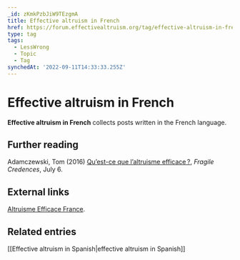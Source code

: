 ```yaml
---
_id: zKmkPzbJiW9TEzgmA
title: Effective altruism in French
href: https://forum.effectivealtruism.org/tag/effective-altruism-in-french
type: tag
tags:
  - LessWrong
  - Topic
  - Tag
synchedAt: '2022-09-11T14:33:33.255Z'
---
```

# Effective altruism in French

**Effective altruism in French** collects posts written in the French language.

Further reading
---------------

Adamczewski, Tom (2016) [Qu’est-ce que l’altruisme efficace ?](https://fragile-credences.github.io/quest-ce-que-laltruisme-efficace/), *Fragile Credences*, July 6.

External links
--------------

[Altruisme Efficace France](https://www.altruismeefficacefrance.org/).

Related entries
---------------

[[Effective altruism in Spanish|effective altruism in Spanish]]